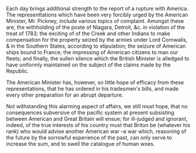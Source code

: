 Each day brings additional strength to the report of a rupture with America. The representtations which have been very forcibly urged by the American Minister, Mr. Pickney, include various topics of complaint. Amongst these are, the withholding of the poste of Niagara, Detroit, &c. in violation of the treat of 1783; the exciting of of the Creek and other Indians to make compensation for the property seized by the armies under Lord Cornwalis, & in the Southern States, according to stipulation; the seizure of American ships bound to France; the impressing of American citizens to man our fleets; and finally, the sullen silence which the British Minister is alledged to have uniformly maintained on the subject of the claims made by the Republic.The American Minister has, however, so little hope of efficacy from these representations, that he has ordered in his tradesmen's bills, and made every other preparation for an abrupt departure.Not withstanding this alarming aspect of affairs, we still must hope, that no consequences subversive of the pacific system at present subsisting between American and Great Britain will ensue; for ill-judged and ignorant, indeed, of the true interests of his country must that Briton be (whatever his rank) who would advise another American war –a war which, reasoning of the future by the sorrowful experience of the past, can only serve to increase the sum, and to swell the catalogue of human woes.